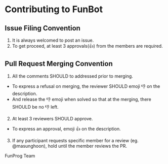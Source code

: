 # Contributing to FunBot

## Issue Filing Convention
 1. It is always welcomed to post an issue.
 2. To get proceed, at least 3 approvals(👍) from the members are required.

## Pull Request Merging Convention
 1. All the comments SHOULD to addressed prior to merging.
  - To express a refusal on merging, the reviewer SHOULD emoji 👎 on the description.
  - And release the 👎 emoji when solved so that at the merging, there SHOULD be no 👎 left. 
 2. At least 3 reviewers SHOULD approve.
  - To express an approval, emoji 👍  on the description.
 3. If any participant requests specific member for a review (eg. @masunghoon), hold until the member reviews the PR.

FunProg Team
